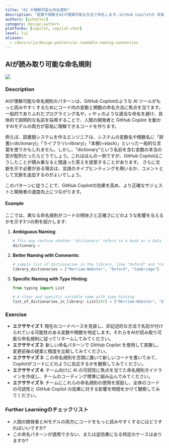 ```yaml
---
title: "AI が理解可能な命名規則"
description: "変数や関数をAIが理解可能な方法で命名します。GitHub Copilotの 背後にある AI は大規模言語モデルベースで、本質的に自然言語モデルなので、自然言語としてコードを理解します。適当な命名は提案の質を落とす可能性があります。"
authors: [yuhattor] 
category: design-pattern
platforms: [copilot, copilot-chat]
level: lv2
aliases:
  - /docs/v/ja/design-pattern/ai-readable-naming-convention
---
```


## AIが読み取り可能な命名規則

[<img src="https://img.shields.io/badge/Lv2-Practically_Viable_Pattern-green">](https://github.com/orgs/AI-Native-Development/projects/1/)

### Description

AIが理解可能な命名規則のパターンは、GitHub Copilotのような AI ツールがもっと読みやすくするためにコード内の変数と関数の命名方法に焦点を当てます。一般的でありふれたプログラミング名や、`x` や `y` のような適当な命名を避け、具体的で説明的な名前を採用することで、人間の開発者と GitHub Copilot を動かすAIモデルの両方が容易に理解できるコードを作ります。

例えば、図書館システムを作るエンジニアは、システムの変数名や関数名に「辞書(=dictionary)」「ライブラリ(=library)」「本棚(=stack)」といった一般的な言葉を使うかもしれません。しかし、"dictionary"という名前を含む変数の本当の型が配列だったらどうでしょう。これはほんの一例ですが、GitHub Copilotはこうしたことが積み重なると間違った答えを提案することがあります。
さらに文脈を示す必要がある場合は、言語のタイプヒンティングを用いるか、コメントとして文脈を追加するのがよいでしょう。

このパターンに従うことで、GitHub Copilotの効果を高め、より正確なサジェストと開発者の速度向上につながります。

#### Example

ここでは、異なる命名規則がコードの明快さと正確さにどのような影響を与えるかを示す3つの例を紹介します: 

1. **Ambiguous Naming**:
   ```python
   # This may confuse whether "dictionary" refers to a book or a data type
   dictionary = 
   ```

2. **Better Naming with Comments**:
   ```python
   # sample list of dictionaries in the library, like "Oxford" and "Cambridge"
   library_dictionaries = ["Merriam-Webster", "Oxford", "Cambridge"]
   ```

3. **Specific Naming with Type Hinting**:
   ```python
   from typing import List

   # A clear and specific variable name with type hinting
   list_of_dictionaries_in_library: List[str] = ["Merriam-Webster", "Oxford", "Cambridge"]
   ```

### Exercise

- **エクササイズ 1**: 現在のコードベースを見直し、非記述的な方法で名前が付けられている可能性のある変数や関数を特定します。それらをAIが読み取り可能な命名規則に従ってリネームしてみてください。
- **エクササイズ 2**: 新しい命名パターンで GitHub Copilot を使用して実験し、変更前後の提案と精度を比較してみてください。
- **エクササイズ 3**: この命名規則を念頭に置いて新しいコードを書いてみて、Copilotがコードにどのように反応するかを観察してみてください。
- **エクササイズ 4**: チーム向けに AI の可読性に焦点を当てた命名規則ガイドラインを作成し、チームのコーディング標準に組み込んでみてください。
- **エクササイズ 5**: チームにこれらの命名規則の使用を奨励し、全体のコードの可読性と GitHub Copilot の効果に対する影響を時間をかけて観察してみてください。

### Further Learningのチェックリスト

- 人間の開発者とAIモデルの両方にコードをもっと読みやすくするにはどうすればいいですか?
- この命名パターンが適用できない、または逆効果になる特定のケースはありますか?
